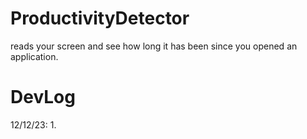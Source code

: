 # ProductivityDetector
reads your screen and see how long it has been since you opened an application.
# DevLog
12/12/23:
1. 
